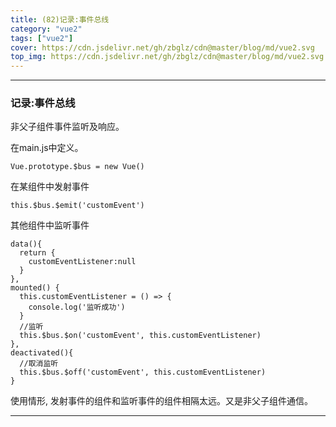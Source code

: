 ```yaml
---
title: (82)记录:事件总线
category: "vue2"
tags: ["vue2"]
cover: https://cdn.jsdelivr.net/gh/zbglz/cdn@master/blog/md/vue2.svg
top_img: https://cdn.jsdelivr.net/gh/zbglz/cdn@master/blog/md/vue2.svg
---
```


***

### 记录:事件总线

非父子组件事件监听及响应。

在main.js中定义。


    Vue.prototype.$bus = new Vue()


在某组件中发射事件


    this.$bus.$emit('customEvent')


其他组件中监听事件


    data(){
      return {
        customEventListener:null
      }
    },
    mounted() {
      this.customEventListener = () => {
        console.log('监听成功')
      }
      //监听
      this.$bus.$on('customEvent', this.customEventListener)
    },
    deactivated(){
      //取消监听
      this.$bus.$off('customEvent', this.customEventListener)
    }


使用情形, 发射事件的组件和监听事件的组件相隔太远。又是非父子组件通信。


***